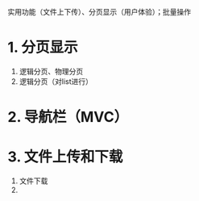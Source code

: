 实用功能（文件上下传）、分页显示（用户体验）；批量操作
# 1. 分页显示
1. 逻辑分页、物理分页
2. 逻辑分页（对list进行）
# 2. 导航栏（MVC）
# 3. 文件上传和下载
1. 文件下载
2. 